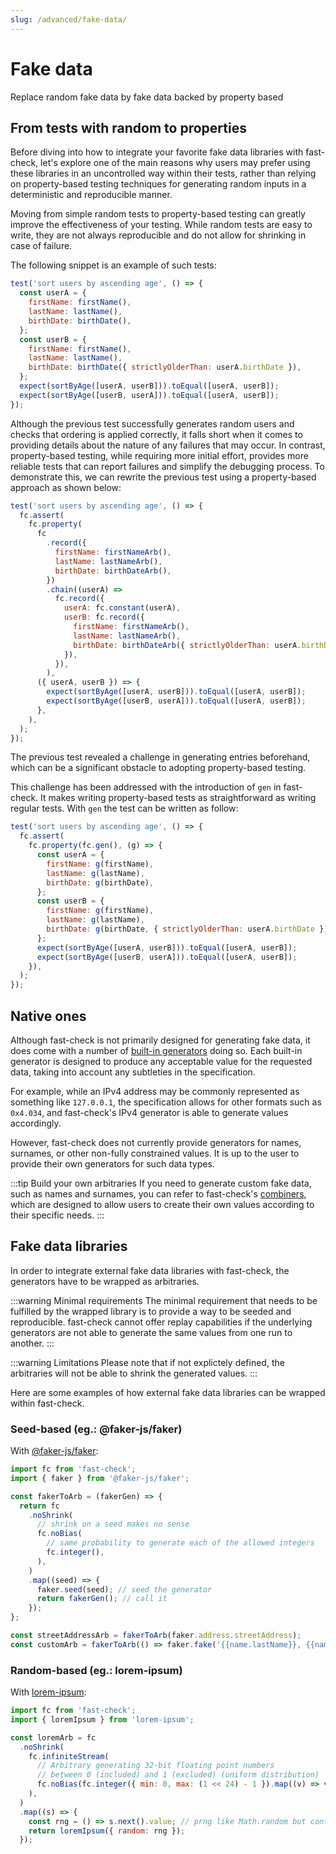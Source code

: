 ```yaml
---
slug: /advanced/fake-data/
---
```


# Fake data

Replace random fake data by fake data backed by property based

## From tests with random to properties

Before diving into how to integrate your favorite fake data libraries with fast-check, let's explore one of the main reasons why users may prefer using these libraries in an uncontrolled way within their tests, rather than relying on property-based testing techniques for generating random inputs in a deterministic and reproducible manner.

Moving from simple random tests to property-based testing can greatly improve the effectiveness of your testing. While random tests are easy to write, they are not always reproducible and do not allow for shrinking in case of failure.

The following snippet is an example of such tests:

```js
test('sort users by ascending age', () => {
  const userA = {
    firstName: firstName(),
    lastName: lastName(),
    birthDate: birthDate(),
  };
  const userB = {
    firstName: firstName(),
    lastName: lastName(),
    birthDate: birthDate({ strictlyOlderThan: userA.birthDate }),
  };
  expect(sortByAge([userA, userB])).toEqual([userA, userB]);
  expect(sortByAge([userB, userA])).toEqual([userA, userB]);
});
```

Although the previous test successfully generates random users and checks that ordering is applied correctly, it falls short when it comes to providing details about the nature of any failures that may occur. In contrast, property-based testing, while requiring more initial effort, provides more reliable tests that can report failures and simplify the debugging process. To demonstrate this, we can rewrite the previous test using a property-based approach as shown below:

```js
test('sort users by ascending age', () => {
  fc.assert(
    fc.property(
      fc
        .record({
          firstName: firstNameArb(),
          lastName: lastNameArb(),
          birthDate: birthDateArb(),
        })
        .chain((userA) =>
          fc.record({
            userA: fc.constant(userA),
            userB: fc.record({
              firstName: firstNameArb(),
              lastName: lastNameArb(),
              birthDate: birthDateArb({ strictlyOlderThan: userA.birthDate }),
            }),
          }),
        ),
      ({ userA, userB }) => {
        expect(sortByAge([userA, userB])).toEqual([userA, userB]);
        expect(sortByAge([userB, userA])).toEqual([userA, userB]);
      },
    ),
  );
});
```

The previous test revealed a challenge in generating entries beforehand, which can be a significant obstacle to adopting property-based testing.

This challenge has been addressed with the introduction of `gen` in fast-check. It makes writing property-based tests as straightforward as writing regular tests. With `gen` the test can be written as follow:

```js
test('sort users by ascending age', () => {
  fc.assert(
    fc.property(fc.gen(), (g) => {
      const userA = {
        firstName: g(firstName),
        lastName: g(lastName),
        birthDate: g(birthDate),
      };
      const userB = {
        firstName: g(firstName),
        lastName: g(lastName),
        birthDate: g(birthDate, { strictlyOlderThan: userA.birthDate }),
      };
      expect(sortByAge([userA, userB])).toEqual([userA, userB]);
      expect(sortByAge([userB, userA])).toEqual([userA, userB]);
    }),
  );
});
```

## Native ones

Although fast-check is not primarily designed for generating fake data, it does come with a number of [built-in generators](/docs/core-blocks/arbitraries/combiners/) doing so. Each built-in generator is designed to produce any acceptable value for the requested data, taking into account any subtleties in the specification.

For example, while an IPv4 address may be commonly represented as something like `127.0.0.1`, the specification allows for other formats such as `0x4.034`, and fast-check's IPv4 generator is able to generate values accordingly.

However, fast-check does not currently provide generators for names, surnames, or other non-fully constrained values. It is up to the user to provide their own generators for such data types.

:::tip Build your own arbitraries
If you need to generate custom fake data, such as names and surnames, you can refer to fast-check's [combiners](/docs/core-blocks/arbitraries/combiners/), which are designed to allow users to create their own values according to their specific needs.
:::

## Fake data libraries

In order to integrate external fake data libraries with fast-check, the generators have to be wrapped as arbitraries.

:::warning Minimal requirements
The minimal requirement that needs to be fulfilled by the wrapped library is to provide a way to be seeded and reproducible. fast-check cannot offer replay capabilities if the underlying generators are not able to generate the same values from one run to another.
:::

:::warning Limitations
Please note that if not explictely defined, the arbitraries will not be able to shrink the generated values.
:::

Here are some examples of how external fake data libraries can be wrapped within fast-check.

### Seed-based (eg.: @faker-js/faker)

With [@faker-js/faker](https://www.npmjs.com/package/@faker-js/faker):

```js
import fc from 'fast-check';
import { faker } from '@faker-js/faker';

const fakerToArb = (fakerGen) => {
  return fc
    .noShrink(
      // shrink on a seed makes no sense
      fc.noBias(
        // same probability to generate each of the allowed integers
        fc.integer(),
      ),
    )
    .map((seed) => {
      faker.seed(seed); // seed the generator
      return fakerGen(); // call it
    });
};

const streetAddressArb = fakerToArb(faker.address.streetAddress);
const customArb = fakerToArb(() => faker.fake('{{name.lastName}}, {{name.firstName}} {{name.suffix}}'));
```

### Random-based (eg.: lorem-ipsum)

With [lorem-ipsum](https://www.npmjs.com/package/lorem-ipsum):

```js
import fc from 'fast-check';
import { loremIpsum } from 'lorem-ipsum';

const loremArb = fc
  .noShrink(
    fc.infiniteStream(
      // Arbitrary generating 32-bit floating point numbers
      // between 0 (included) and 1 (excluded) (uniform distribution)
      fc.noBias(fc.integer({ min: 0, max: (1 << 24) - 1 }).map((v) => v / (1 << 24))),
    ),
  )
  .map((s) => {
    const rng = () => s.next().value; // prng like Math.random but controlled by fast-check
    return loremIpsum({ random: rng });
  });
```
